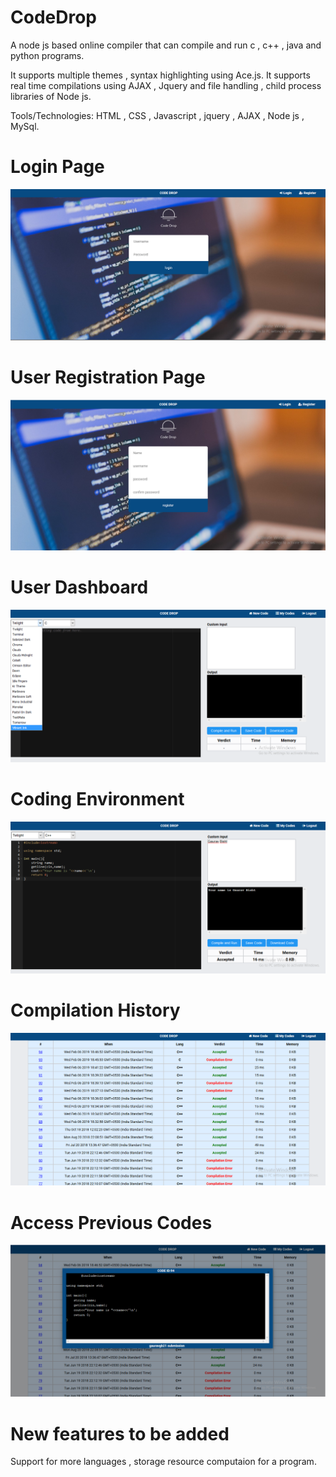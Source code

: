 # CodeDrop
A node js based online compiler that can compile and run c , c++ , java and python programs.

It supports multiple themes , syntax highlighting using Ace.js.
It supports real time compilations using AJAX , Jquery and file handling , child process libraries of Node js.

Tools/Technologies: HTML , CSS , Javascript , jquery , AJAX , Node js , MySql.

# Login Page

![alt text](https://github.com/gauravgb21/CodeDrop/blob/master/screenshots/Screenshot%20(98).png)

# User Registration Page

![alt text](https://github.com/gauravgb21/CodeDrop/blob/master/screenshots/Screenshot%20(99).png)

# User Dashboard

![alt text](https://github.com/gauravgb21/CodeDrop/blob/master/screenshots/Screenshot%20(100).png)

# Coding Environment

![alt text](https://github.com/gauravgb21/CodeDrop/blob/master/screenshots/Screenshot%20(101).png)

# Compilation History

![alt text](https://github.com/gauravgb21/CodeDrop/blob/master/screenshots/Screenshot%20(102).png)

# Access Previous Codes
![alt text](https://github.com/gauravgb21/CodeDrop/blob/master/screenshots/Screenshot%20(103).png)

# New features to be added
Support for more languages , storage resource computaion for a program.
